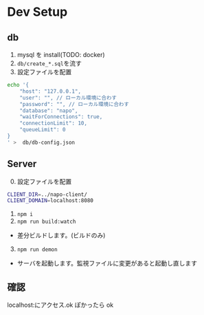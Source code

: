 # Dev Setup

## db

1. mysql を install(TODO: docker)
2. `db/create_*.sql`を流す
3. 設定ファイルを配置

```sh
echo '{
    "host": "127.0.0.1",
    "user": "", // ローカル環境に合わす
    "password": "", // ローカル環境に合わす
    "database": "napo",
    "waitForConnections": true,
    "connectionLimit": 10,
    "queueLimit": 0
}
' >  db/db-config.json
```

## Server

0. 設定ファイルを配置

```sh
CLIENT_DIR=../napo-client/
CLIENT_DOMAIN=localhost:8080
```

1. `npm i`
2. `npm run build:watch`

- 差分ビルドします。(ビルドのみ)

3. `npm run demon`

- サーバを起動します。監視ファイルに変更があると起動し直します

## 確認

localhost:<port>にアクセス.ok ぽかったら ok
